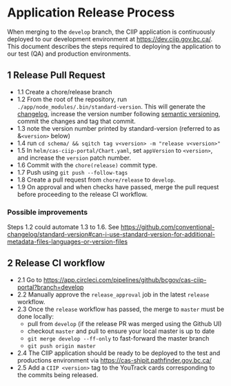 # Application Release Process

When merging to the `develop` branch, the CIIP application is continuously deployed to our development environment at https://dev.ciip.gov.bc.ca/. This document describes the steps required to deploying the application to our test (QA) and production environments.

## 1 Release Pull Request

- 1.1 Create a chore/release branch
- 1.2 From the root of the repository, run `./app/node_modules/.bin/standard-version`. This will generate the [changelog](../CHANGELOG.md), increase the version number following [semantic versioning](https://semver.org/), commit the changes and tag that commit.
- 1.3 note the version number printed by standard-version (referred to as &`<version>` below)
- 1.4 run `cd schema/ && sqitch tag v<version> -m "release v<version>"`
- 1.5 In `helm/cas-ciip-portal/Chart.yaml`, set `appVersion` to `<version>`, and increase the `version` patch number.
- 1.6 Commit with the `chore(release)` commit type.
- 1.7 Push using `git push --follow-tags`
- 1.8 Create a pull request from `chore/release` to `develop`.
- 1.9 On approval and when checks have passed, merge the pull request before proceeding to the release CI workflow.

### Possible improvements

Steps 1.2 could automate 1.3 to 1.6. See https://github.com/conventional-changelog/standard-version#can-i-use-standard-version-for-additional-metadata-files-languages-or-version-files

## 2 Release CI workflow

- 2.1 Go to https://app.circleci.com/pipelines/github/bcgov/cas-ciip-portal?branch=develop
- 2.2 Manually approve the `release_approval` job in the latest `release` workflow.
- 2.3 Once the `release` workflow has passed, the merge to `master` must be done locally:
  * pull from `develop` (if the release PR was merged using the Github UI)
  * checkout `master` and pull to ensure your local master is up to date
  * `git merge develop --ff-only` to fast-forward the master branch
  * `git push origin master`
- 2.4 The CIIP application should be ready to be deployed to the test and productions environment via https://cas-shipit.pathfinder.gov.bc.ca/
- 2.5 Add a `CIIP <version>` tag to the YouTrack cards corresponding to the commits being released.
